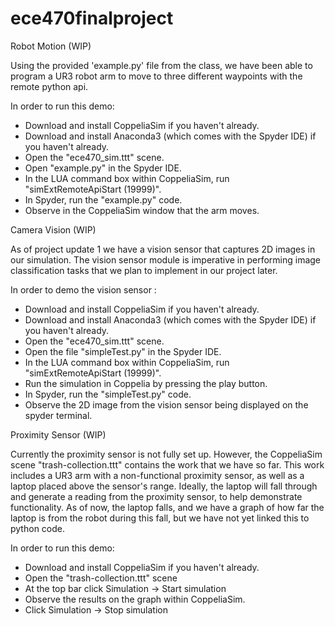 # ece470finalproject

Robot Motion (WIP)

Using the provided 'example.py' file from the class, we have been able to program a UR3 robot arm to move to three different waypoints with the remote python api.

In order to run this demo:
- Download and install CoppeliaSim if you haven't already.
- Download and install Anaconda3 (which comes with the Spyder IDE) if you haven't already.
- Open the "ece470_sim.ttt" scene.
- Open "example.py" in the Spyder IDE.
- In the LUA command box within CoppeliaSim, run "simExtRemoteApiStart (19999)".
- In Spyder, run the "example.py" code.
- Observe in the CoppeliaSim window that the arm moves.

Camera Vision (WIP)

As of project update 1 we have a vision sensor that captures 2D images in our simulation. The vision sensor module is imperative in performing image classification tasks that we plan to implement in our project later. 

In order to demo the vision sensor :
- Download and install CoppeliaSim if you haven't already.
- Download and install Anaconda3 (which comes with the Spyder IDE) if you haven't already.
- Open the "ece470_sim.ttt" scene.
- Open the file "simpleTest.py" in the Spyder IDE.
- In the LUA command box within CoppeliaSim, run "simExtRemoteApiStart (19999)".
- Run the simulation in Coppelia by pressing the play button. 
- In Spyder, run the "simpleTest.py" code.
- Observe the 2D image from the vision sensor being displayed on the spyder terminal.

Proximity Sensor (WIP)

Currently the proximity sensor is not fully set up. However, the CoppeliaSim scene "trash-collection.ttt" contains the work that we have so far.
This work includes a UR3 arm with a non-functional proximity sensor, as well as a laptop placed above the sensor's range. Ideally, the laptop
will fall through and generate a reading from the proximity sensor, to help demonstrate functionality. As of now, the laptop falls, and we have
a graph of how far the laptop is from the robot during this fall, but we have not yet linked this to python code.

In order to run this demo:
- Download and install CoppeliaSim if you haven't already.
- Open the "trash-collection.ttt" scene
- At the top bar click Simulation -> Start simulation
- Observe the results on the graph within CoppeliaSim.
- Click Simulation -> Stop simulation

